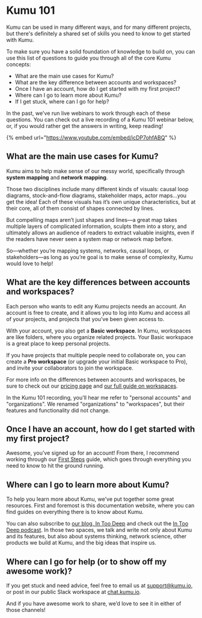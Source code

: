 # Kumu 101

Kumu can be used in many different ways, and for many different projects, but there's definitely a shared set of skills you need to know to get started with Kumu.

To make sure you have a solid foundation of knowledge to build on, you can use this list of questions to guide you through all of the core Kumu concepts:

- What are the main use cases for Kumu?
- What are the key difference between accounts and workspaces?
- Once I have an account, how do I get started with my first project?
- Where can I go to learn more about Kumu?
- If I get stuck, where can I go for help?

In the past, we've run live webinars to work through each of these questions. You can check out a live recording of a Kumu 101 webinar below, or, if you would rather get the answers in writing, keep reading!


{% embed url="https://www.youtube.com/embed/icDP7ohfABQ" %}


## What are the main use cases for Kumu?

Kumu aims to help make sense of our messy world, specifically through **system mapping** and **network mapping**.

Those two disciplines include many different kinds of visuals: causal loop diagrams, stock-and-flow diagrams, stakeholder maps, actor maps…you get the idea! Each of these visuals has it’s own unique characteristics, but at their core, all of them consist of shapes connected by lines.

But compelling maps aren’t just shapes and lines—a great map takes multiple layers of complicated information, sculpts them into a story, and ultimately allows an audience of readers to extract valuable insights, even if the readers have never seen a system map or network map before.

So—whether you’re mapping systems, networks, causal loops, or stakeholders—as long as you’re goal is to make sense of complexity, Kumu would love to help!


## What are the key differences between accounts and workspaces?

Each person who wants to edit any Kumu projects needs an account. An account is free to create, and it allows you to log into Kumu and access all of your projects, and projects that you’ve been given access to.

With your account, you also get a **Basic workspace**. In Kumu, workspaces are like folders, where you organize related projects. Your Basic workspace is a great place to keep personal projects.

If you have projects that multiple people need to collaborate on, you can create a **Pro workspace** (or upgrade your initial Basic workspace to Pro), and invite your collaborators to join the workspace.

For more info on the differences between accounts and workspaces, be sure to check out our [pricing page](https://kumu.io/pricing) and [our full guide on workspaces](/overview/accounts-and-workspaces.md).

<div class="alert alert-warning">
  <p>
    In the Kumu 101 recording, you'll hear me refer to "personal accounts" and "organizations". We renamed "organizations" to "workspaces", but their features and functionality did not change.
  </p>
</div>


## Once I have an account, how do I get started with my first project?

Awesome, you’ve signed up for an account! From there, I recommend working through our [First Steps](/getting-started/first-steps.md) guide, which goes through everything you need to know to hit the ground running.


## Where can I go to learn more about Kumu?

To help you learn more about Kumu, we've put together some great resources. First and foremost is this documentation website, where you can find guides on everything there is to know about Kumu.

You can also subscribe to [our blog, In Too Deep](https://blog.kumu.io/) and check out the [In Too Deep podcast](https://intoodeep.buzzsprout.com/). In those two spaces, we talk and write not only about Kumu and its features, but also about systems thinking, network science, other products we build at Kumu, and the big ideas that inspire us.


## Where can I go for help (or to show off my awesome work)?

If you get stuck and need advice, feel free to email us at [support@kumu.io](mailto:support@kumu.io), or post in our public Slack workspace at [chat.kumu.io](https://chat.kumu.io).

And if you have awesome work to share, we’d love to see it in either of those channels!



